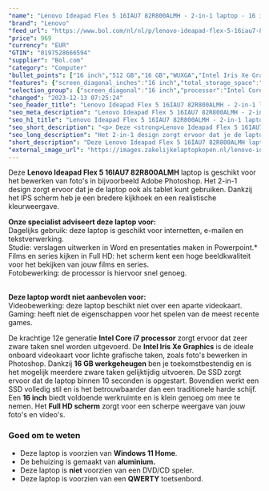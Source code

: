 ```yaml
---
"name": "Lenovo Ideapad Flex 5 16IAU7 82R800ALMH - 2-in-1 laptop - 16 inch"
"brand": "Lenovo"
"feed_url": "https://www.bol.com/nl/nl/p/lenovo-ideapad-flex-5-16iau7-82r800almh-2-in-1-laptop-16-inch/9300000151986293"
"price": 969
"currency": "EUR"
"GTIN": "0197528666594"
"supplier": "Bol.com"
"category": "Computer"
"bullet_points": ["16 inch","512 GB","16 GB","WUXGA","Intel Iris Xe Graphics","2-in-1"]
"features": {"screen_diagonal_inches":"16 inch","total_storage_space":"512 GB","memory_size":"16 GB","graphics":"WUXGA","graphics_card":"Intel Iris Xe Graphics","purpose_laptop":"2-in-1"}
"selection_group": {"screen_diagonal":"16 inch","processor":"Intel Core i7","changed_price_past_3_days":false,"product_family":"Ideapad"}
"changed": "2023-12-13 07:25:24"
"seo_header_title": "Lenovo Ideapad Flex 5 16IAU7 82R800ALMH - 2-in-1 laptop - 16 inch"
"seo_meta_description": "Lenovo Ideapad Flex 5 16IAU7 82R800ALMH - 2-in-1 laptop - 16 inch"
"seo_h1_title": "Lenovo Ideapad Flex 5 16IAU7 82R800ALMH - 2-in-1 laptop - 16 inch"
"seo_short_description": "<p> Deze <strong>Lenovo Ideapad Flex 5 16IAU7 82R800ALMH</strong> laptop is geschikt voor het bewerken van foto's in bijvoorbeeld Adobe Photoshop."
"seo_long_description": "Het 2-in-1 design zorgt ervoor dat je de laptop ook als tablet kunt gebruiken. Dankzij het IPS scherm heb je een bredere kijkhoek en een realistische kleurweergave. </p> <p> <strong>Onze specialist adviseert deze laptop voor:</strong><br />Dagelijks gebruik: deze laptop is geschikt voor internetten, e-mailen en tekstverwerking. <br />Studie: verslagen uitwerken in Word en presentaties maken in Powerpoint. *<br />Films en series kijken in Full HD: het scherm kent een hoge beeldkwaliteit voor het bekijken van jouw films en series. <br />Fotobewerking: de processor is hiervoor snel genoeg. <br /><br /> </p> <p> <strong>Deze laptop wordt niet aanbevolen voor:</strong><br />Videobewerking: deze laptop beschikt niet over een aparte videokaart. <br />Gaming: heeft niet de eigenschappen voor het spelen van de meest recente games. </p> <p> De krachtige 12e generatie <strong>Intel Core i7 processor</strong> zorgt ervoor dat zeer zware taken snel worden uitgevoerd. De <strong>Intel Iris Xe Graphics</strong> is de ideale onboard videokaart voor lichte grafische taken, zoals foto's bewerken in Photoshop. Dankzij <strong>16 GB werkgeheugen</strong> ben je toekomstbestendig en is het mogelijk meerdere zware taken gelijktijdig uitvoeren. De SSD zorgt ervoor dat de laptop binnen 10 seconden is opgestart. Bovendien werkt een SSD volledig stil en is het betrouwbaarder dan een traditionele harde schijf. Een <strong>16 inch</strong> biedt voldoende werkruimte en is klein genoeg om mee te nemen. Het <strong>Full HD scherm</strong> zorgt voor een scherpe weergave van jouw foto's en video's. </p> <p>  </p> <h3>Goed om te weten</h3> <p>  </p> <ul> <li>Deze laptop is voorzien van <strong>Windows 11 Home</strong>. </li> <li>De behuizing is gemaakt van <strong>aluminium. </strong></li> <li>Deze laptop is <strong>niet </strong>voorzien van een DVD/CD speler. </li> <li>Deze laptop is voorzien van een <strong>QWERTY</strong> toetsenbord. </li> </ul>"
"short_description": "Deze Lenovo Ideapad Flex 5 16IAU7 82R800ALMH laptop is geschikt voor het bewerken van foto's in bijvoorbeeld Adobe Photoshop. Het 2-in-1 design zorgt ervoor dat je de laptop ook als tablet kunt gebruiken. Dankzij het IPS scherm heb je een bredere kijkhoek en een realistische kleurweergave. Onze specialist adviseert deze laptop voor: Dagelijks gebruik: deze laptop is geschikt voor internetten, e-mailen en tekstverwerking. Studie: verslagen uitwerken in Word en presentaties maken in Powerpoint.* Films en series kijken in Full HD: het scherm kent een hoge beeldkwaliteit voor het bekijken van jouw films en series. Fotobewerking: de processor is hiervoor snel genoeg. Deze laptop wordt niet aanbevolen voor: Videobewerking: deze laptop beschikt niet over een aparte videokaart. Gaming: heeft niet de eigenschappen voor het spelen van de meest recente games. De krachtige 12e generatie Intel Core i7 processor zorgt ervoor dat zeer zware taken snel worden uitgevoerd. De Intel Iris Xe Graphics is de ideale onboard videokaart voor lichte grafische taken, zoals foto's bewerken in Photoshop. Dankzij 16 GB werkgeheugen ben je toekomstbestendig en is het mogelijk meerdere zware taken gelijktijdig uitvoeren. De SSD zorgt ervoor dat de laptop binnen 10 seconden is opgestart. Bovendien werkt een SSD volledig stil en is het betrouwbaarder dan een traditionele harde schijf. Een 16 inch biedt voldoende werkruimte en is klein genoeg om mee te nemen. Het Full HD scherm zorgt voor een scherpe weergave van jouw foto's en video's. Goed om te weten Deze laptop is voorzien van Windows 11 Home. De behuizing is gemaakt van aluminium. Deze laptop is niet voorzien van een DVD/CD speler. Deze laptop is voorzien van een QWERTY toetsenbord."
"external_image_url": "https://images.zakelijkelaptopkopen.nl/lenovo-ideapad-flex-5-16iau7-82r800almh-2-in-1-laptop-16-inch.webp"
---
```


<p> Deze <strong>Lenovo Ideapad Flex 5 16IAU7 82R800ALMH</strong> laptop is geschikt voor het bewerken van foto's in bijvoorbeeld Adobe Photoshop. Het 2-in-1 design zorgt ervoor dat je de laptop ook als tablet kunt gebruiken. Dankzij het IPS scherm heb je een bredere kijkhoek en een realistische kleurweergave. </p> <p> <strong>Onze specialist adviseert deze laptop voor:</strong><br />Dagelijks gebruik: deze laptop is geschikt voor internetten, e-mailen en tekstverwerking.<br />Studie: verslagen uitwerken in Word en presentaties maken in Powerpoint.*<br />Films en series kijken in Full HD: het scherm kent een hoge beeldkwaliteit voor het bekijken van jouw films en series.<br />Fotobewerking: de processor is hiervoor snel genoeg.<br /><br /> </p> <p> <strong>Deze laptop wordt niet aanbevolen voor:</strong><br />Videobewerking: deze laptop beschikt niet over een aparte videokaart.<br />Gaming: heeft niet de eigenschappen voor het spelen van de meest recente games. </p> <p> De krachtige 12e generatie <strong>Intel Core i7 processor</strong> zorgt ervoor dat zeer zware taken snel worden uitgevoerd. De <strong>Intel Iris Xe Graphics</strong> is de ideale onboard videokaart voor lichte grafische taken, zoals foto's bewerken in Photoshop. Dankzij <strong>16 GB werkgeheugen</strong> ben je toekomstbestendig en is het mogelijk meerdere zware taken gelijktijdig uitvoeren. De SSD zorgt ervoor dat de laptop binnen 10 seconden is opgestart. Bovendien werkt een SSD volledig stil en is het betrouwbaarder dan een traditionele harde schijf. Een <strong>16 inch</strong> biedt voldoende werkruimte en is klein genoeg om mee te nemen. Het <strong>Full HD scherm</strong> zorgt voor een scherpe weergave van jouw foto's en video's. </p> <p>   </p> <h3>Goed om te weten</h3> <p>   </p> <ul> <li>Deze laptop is voorzien van <strong>Windows 11 Home</strong>.</li> <li>De behuizing is gemaakt van <strong>aluminium.</strong></li> <li>Deze laptop is <strong>niet </strong>voorzien van een DVD/CD speler.</li> <li>Deze laptop is voorzien van een <strong>QWERTY</strong> toetsenbord.</li> </ul>